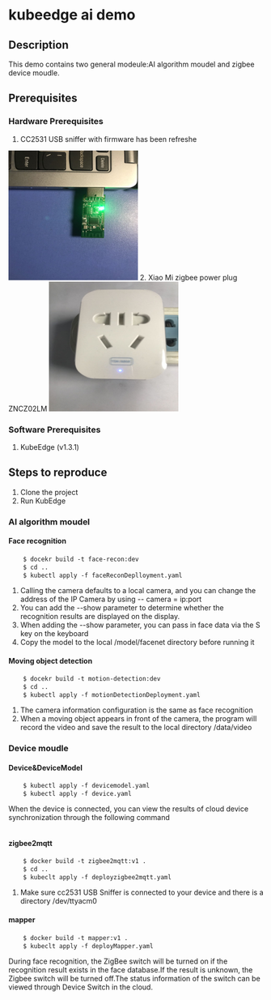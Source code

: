 # kubeedge ai demo
## Description
This demo contains two general modeule:AI algorithm moudel and zigbee device moudle.
## Prerequisites  
### Hardware Prerequisites  
1. CC2531 USB sniffer with firmware has been refreshe
<img src="./image/cc2531.jpg" width=256 height=256 />
2. Xiao Mi zigbee power plug ZNCZ02LM
<img src="./image/switch.jpg" width=256 height=256 />  


### Software Prerequisites  
1. KubeEdge (v1.3.1)  
## Steps to reproduce
1. Clone the project 
2. Run KubEdge
### AI algorithm moudel
#### Face recognition    
``` $ cd face-recong  
    $ docekr build -t face-recon:dev  
    $ cd ..
    $ kubectl apply -f faceReconDeplloyment.yaml
 ```  
1. Calling the camera defaults to a local camera, and you can change the address of the IP Camera by using -- camera = ip:port   
2. You can add the --show parameter to determine whether the recognition results are displayed on the display.  
3. When adding the --show parameter, you can pass in face data via the S key on the keyboard  
4. Copy the model to the local /model/facenet directory before running it
#### Moving object detection  
``` $ cd motion detection  
    $ docekr build -t motion-detection:dev 
    $ cd ..
    $ kubectl apply -f motionDetectionDeployment.yaml
 ```    
1. The camera information configuration is the same as face recognition
2. When a moving object appears in front of the camera, the program will record the video and save the result to the local directory /data/video
### Device moudle
#### Device&DeviceModel
``` $ cd crds
    $ kubectl apply -f devicemodel.yaml
    $ kubectl apply -f device.yaml
 ```    
When the device is connected, you can view the results of cloud device synchronization through the following command
``` $ kubectl get device switch -oyaml -w
```   
#### zigbee2mqtt  
``` $ cd zigbee2mqtt
    $ docker build -t zigbee2mqtt:v1 .
    $ cd ..
    $ kubeclt apply -f deployzigbee2mqtt.yaml
```
1. Make sure cc2531 USB Sniffer is connected to your device and there is a directory /dev/ttyacm0
#### mapper
``` $ cd mapper
    $ docker build -t mapper:v1 .
    $ kubeclt apply -f deployMapper.yaml  
```  
During face recognition, the ZigBee switch will be turned on if the recognition result exists in the face database.If the result is unknown, the Zigbee switch will be turned off.The status information of the switch can be viewed through Device Switch in the cloud.

